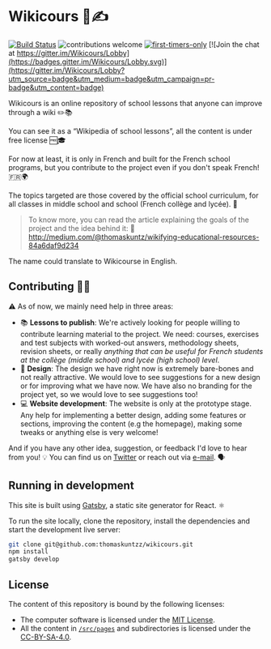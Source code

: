 # Wikicours 📖✍️

[![Build Status](https://travis-ci.org/thomaskuntzz/wikicours.svg?branch=master)](https://travis-ci.org/thomaskuntzz/wikicours)
![contributions welcome](https://img.shields.io/badge/contributions-welcome-brightgreen.svg?style=flat)
[![first-timers-only](http://img.shields.io/badge/first--timers--only-friendly-blue.svg?style=flat)](http://www.firsttimersonly.com/)
[![Join the chat at https://gitter.im/Wikicours/Lobby](https://badges.gitter.im/Wikicours/Lobby.svg)](https://gitter.im/Wikicours/Lobby?utm_source=badge&utm_medium=badge&utm_campaign=pr-badge&utm_content=badge)

Wikicours is an online repository of school lessons that anyone can improve through a wiki ✏️📚

You can see it as a “Wikipedia of school lessons”, all the content is under free license 🆓🎓

For now at least, it is only in French and built for the French school programs, but you contribute to the project even if you don't speak French! 🇫🇷🌍

The topics targeted are those covered by the official school curriculum, for all classes in middle school and school (French collège and lycée). 🏫

> To know more, you can read the article explaining the goals of the project and the idea behind it: 👀 http://medium.com/@thomaskuntz/wikifying-educational-resources-84a6daf9d234

The name could translate to Wikicourse in English.

## Contributing 👋🤝

⚠️ As of now, we mainly need help in three areas:

* 📚 __Lessons to publish__: We're actively looking for people willing to contribute learning material to the project. We need: courses, exercises and test subjects with worked-out answers, methodology sheets, revision sheets, or really _anything that can be useful for French students at the collège (middle school) and lycée (high school) level_.
* 🎨 __Design__: The design we have right now is extremely bare-bones and not really attractive. We would love to see suggestions for a new design or for improving what we have now. We have also no branding for the project yet, so we would love to see suggestions too!
* 💻 __Website development__: The website is only at the prototype stage. Any help for implementing a better design, adding some features or sections, improving the content (e.g the homepage), making some tweaks or anything else is very welcome!

And if you have any other idea, suggestion, or feedback I'd love to hear from you! 💡 You can find us on [Twitter](https://twitter.com/Wikicours) or reach out via [e-mail](mailto:admin@wikicours.org). 🗣

## Running in development

This site is built using [Gatsby](https://github.com/gatsbyjs/gatsby), a static site generator for React. ⚛️

To run the site locally, clone the repository, install the dependencies and start the development live server:

```sh
git clone git@github.com:thomaskuntzz/wikicours.git
npm install
gatsby develop
```

## License

The content of this repository is bound by the following licenses:

* The computer software is licensed under the [MIT License](https://choosealicense.com/licenses/mit/).
* All the content in [`/src/pages`](/src/pages) and subdirectories is licensed under the [CC-BY-SA-4.0](https://creativecommons.org/licenses/by-sa/4.0/).
